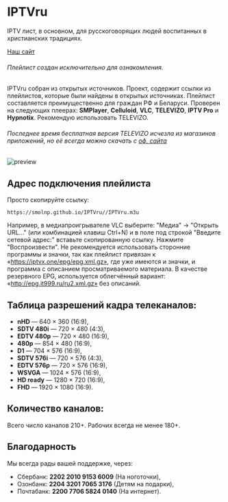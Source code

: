 # IPTVru
IPTV лист, в основном, для русскоговорящих людей воспитанных в христианских традициях.

[Наш сайт](https://smolnp.github.io/IPTVru//index.html)

###### Плейлист создан исключительно для ознакомления.
IPTVru собран из открытых источников. Проект, содержит ссылки из плейлистов, которые были найдены в открытых источниках. Плейлист составляется преимущественно для граждан РФ и Беларуси.
Проверен на следующих плеерах: **SMPlayer**, **Celluloid**, **VLC**, **TELEVIZO**, **IPTV Pro** и **Hypnotix**. Рекомендую использовать TELEVIZO.
###### Последнее время бесплатная версия TELEVIZO исчезла из магазинов приложений, но её всегда можно скачать с [оф. сайта](https://televizo.net/)

  <img src="https://github.com/smolnp/IPTVru/blob/gh-pages/Снимок%20экрана%20от%202023-11-29%2017-37-58.png" alt="preview"/>
  
## Адрес подключения плейлиста
Просто скопируйте ссылку: 
```
https://smolnp.github.io/IPTVru//IPTVru.m3u
```
Например, в медиапроигрывателе VLC выберите: "Медиа" -> "Открыть URL..." (или комбинацией клавиш Ctrl+N) и в поле под строкой "Введите сетевой адрес:" вставьте скопированную ссылку. Нажмите "Воспроизвести".
Не рекомендуется использовать сторонние программы и значки, так как плейлист привязан к «https://iptvx.one/epg/epg.xml.gz», где уже имеются и значки, и программа с описанием просматриваемого материала. В качестве резервного EPG, используется облегчённый вариант: «http://epg.it999.ru/ru2.xml.gz» без описаний.

## Таблица разрешений кадра телеканалов:
* **nHD** — 640 × 360 (16:9),
* **SDTV 480i** — 720 × 480 (4:3),
* **EDTV 480p** — 720 × 480 (16:9),
* **480p** — 854 × 480 (16:9),
* **D1** — 704 × 576 (16:9),
* **SDTV 576i** — 720 × 576 (4:3),
* **EDTV 576p** — 720 × 576 (16:9),
* **WSVGA** — 1024 × 576 (16:9),
* **HD ready** — 1280 × 720 (16:9),
* **FHD** — 1920 × 1080 (16:9).

## Количество каналов:
Всего число каналов 210+. Рабочих всегда не менее 180+.

## Благодарность
Мы всегда рады вашей поддержке, через:
* Сбербанк: **2202 2010 9153 6009** (На ноготочки),
* Озонбанк: **2204 3201 7065 3176** (Детям на подарки),
* Почтабанк: **2200 7706 5824 0140** (На интернет).

